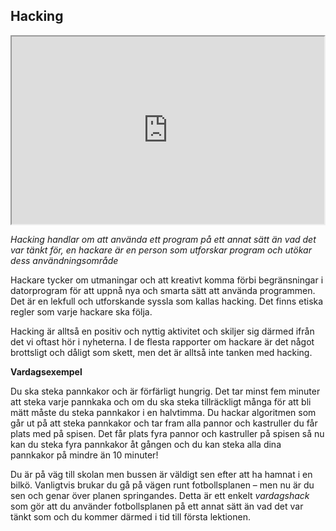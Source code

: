 ## Hacking

<iframe src="https://docs.google.com/viewer?url=https://github.com/Kodcentrum/Scratch-uppgifter/blob/master/grej_hacking/hacking.pptx?raw=True&embedded=true"  width="500px" height="300px"></iframe>

*Hacking handlar om att använda ett program på ett annat sätt än vad det var tänkt för, en hackare är en person som utforskar program och utökar dess användningsområde*

Hackare tycker om utmaningar och att kreativt komma förbi begränsningar i datorprogram för att uppnå nya och smarta sätt att använda programmen. Det är en lekfull och utforskande syssla som kallas hacking. Det finns etiska regler som varje hackare ska följa.

Hacking är alltså en positiv och nyttig aktivitet och skiljer sig därmed ifrån det vi oftast hör i nyheterna. I de flesta rapporter om hackare är det något brottsligt och dåligt som skett, men det är alltså inte tanken med hacking.

**Vardagsexempel**

Du ska steka pannkakor och är förfärligt hungrig. Det tar minst fem minuter att steka varje pannkaka och om du ska steka tillräckligt många för att bli mätt måste du steka pannkakor i en halvtimma. Du hackar algoritmen som går ut på att steka pannkakor och tar fram alla pannor och kastruller du får plats med på spisen. Det får plats fyra pannor och kastruller på spisen så nu kan du steka fyra pannkakor åt gången och du kan steka alla dina pannkakor på mindre än 10 minuter!

Du är på väg till skolan men bussen är väldigt sen efter att ha hamnat i en bilkö. Vanligtvis brukar du gå på vägen runt fotbollsplanen – men nu är du sen och genar över planen springandes. Detta är ett enkelt *vardagshack* som gör att du använder fotbollsplanen på ett annat sätt än vad det var tänkt som och du kommer därmed i tid till första lektionen.
